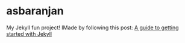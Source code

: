 # asbaranjan
My Jekyll fun project! IMade by following this post: [ A guide to getting started with Jekyll](https://www.taniarascia.com/make-a-static-website-with-jekyll/)
